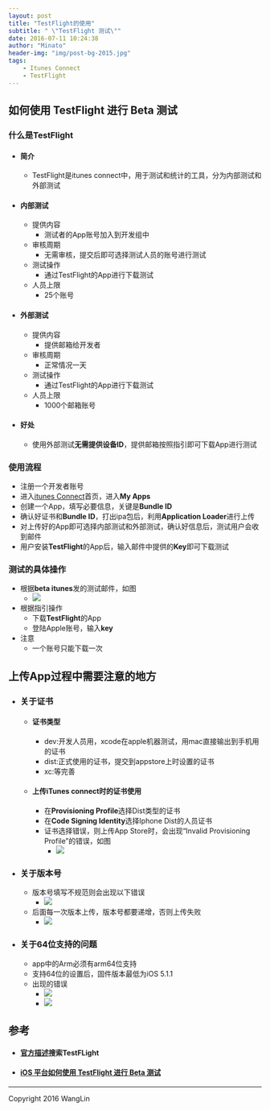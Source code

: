 ```yaml
---
layout: post
title: "TestFlight的使用"
subtitle: " \"TestFlight 测试\""
date: 2016-07-11 10:24:38
author: "Minato"
header-img: "img/post-bg-2015.jpg"
tags:
    - Itunes Connect
    - TestFlight
---
```


## 如何使用 TestFlight 进行 Beta 测试

### 什么是TestFlight

* #### 简介
    * TestFlight是itunes connect中，用于测试和统计的工具，分为内部测试和外部测试

* #### 内部测试
    * 提供内容
        * 测试者的App账号加入到开发组中
    * 审核周期
        * 无需审核，提交后即可选择测试人员的账号进行测试
    * 测试操作
        * 通过TestFlight的App进行下载测试
    * 人员上限
        * 25个账号

* #### 外部测试
    * 提供内容
        * 提供邮箱给开发者
    * 审核周期
        * 正常情况一天
    * 测试操作
        * 通过TestFlight的App进行下载测试
    * 人员上限
        * 1000个邮箱账号

* #### 好处
    * 使用外部测试**无需提供设备ID**，提供邮箱按照指引即可下载App进行测试

### 使用流程
* 注册一个开发者账号
* 进入[itunes Connect][url1]首页，进入**My Apps**
* 创建一个App，填写必要信息，关键是**Bundle ID**
* 确认好证书和**Bundle ID**，打出ipa包后，利用**Application Loader**进行上传
* 对上传好的App即可选择内部测试和外部测试，确认好信息后，测试用户会收到邮件
* 用户安装**TestFlight**的App后，输入邮件中提供的**Key**即可下载测试

### 测试的具体操作
* 根据**beta itunes**发的测试邮件，如图
    * ![][pic1]
* 根据指引操作
    * 下载**TestFlight**的App
    * 登陆Apple账号，输入**key**  
* 注意
    * 一个账号只能下载一次



## 上传App过程中需要注意的地方
* ### 关于证书
    * #### 证书类型
        * dev:开发人员用，xcode在apple机器测试，用mac直接输出到手机用的证书
        * dist:正式使用的证书，提交到appstore上时设置的证书
        * xc:等完善

    * #### 上传iTunes connect时的证书使用
        * 在**Provisioning Profile**选择Dist类型的证书
        * 在**Code Signing Identity**选择Iphone Dist的人员证书
        * 证书选择错误，则上传App Store时，会出现“Invalid Provisioning Profile”的错误，如图
            * ![][pic2]

* ### 关于版本号
    * 版本号填写不规范则会出现以下错误
        * ![][pic3]
    * 后面每一次版本上传，版本号都要递增，否则上传失败
        * ![][pic4]

* ### 关于64位支持的问题
    * app中的Arm必须有arm64位支持
    * 支持64位的设置后，固件版本最低为iOS 5.1.1
    * 出现的错误
        * ![][pic5]
        * ![][pic6]


## 参考
* #### [官方描述][url3]搜索TestFLight
* #### [iOS 平台如何使用 TestFlight 进行 Beta 测试][url2]





[pic1]:../../../../img/post_itunes/pic1.png
[pic2]:../../../../img/post_itunes/pic2.png
[pic3]:../../../../img/post_itunes/pic3.png
[pic4]:../../../../img/post_itunes/pic4.png
[pic5]:../../../../img/post_itunes/pic5.png
[pic6]:../../../../img/post_itunes/pic6.png



[url1]:https://itunesconnect.apple.com/
[url2]:https://blog.coding.net/blog/ios-testFlight
[url3]:https://developer.apple.com/

---

Copyright 2016 WangLin